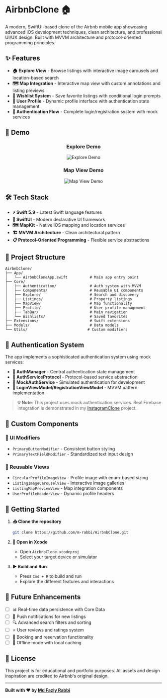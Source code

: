 # AirbnbClone 🏠

A modern, SwiftUI-based clone of the Airbnb mobile app showcasing advanced iOS development techniques, clean architecture, and professional UI/UX design. Built with MVVM architecture and protocol-oriented programming principles.

## ✨ Features

- **🏠 Explore View** - Browse listings with interactive image carousels and location-based search
- **🗺️ Map Integration** - Interactive map view with custom annotations and listing previews
- **💖 Wishlist System** - Save favorite listings with conditional login prompts
- **👤 User Profile** - Dynamic profile interface with authentication state management
- **🔐 Authentication Flow** - Complete login/registration system with mock services

## 🎥 Demo

<div align="center">

### Explore Demo
![Explore Demo](Assets/Explore.gif)

### Map View Demo
![Map View Demo](Assets/mapView.gif)

</div>

## 🛠️ Tech Stack

- **⚡ Swift 5.9** - Latest Swift language features
- **🎨 SwiftUI** - Modern declarative UI framework
- **🗺️ MapKit** - Native iOS mapping and location services
- **🏗️ MVVM Architecture** - Clean architectural pattern
- **📋 Protocol-Oriented Programming** - Flexible service abstractions

## 📂 Project Structure

```
AirbnbClone/
├── App/
│   └── AirbnbCloneApp.swift          # Main app entry point
├── Core/
│   ├── Authentication/               # Auth system with MVVM
│   ├── Components/                   # Reusable UI components
│   ├── Explore/                      # Search and discovery
│   ├── Listings/                     # Property listings
│   ├── MapView/                      # Map functionality
│   ├── Profile/                      # User profile management
│   ├── TabBar/                       # Main navigation
│   └── Wishlists/                    # Saved favorites
├── Extensions/                       # Swift extensions
├── Models/                           # Data models
└── Utils/                           # Custom modifiers
```

## 🔐 Authentication System

The app implements a sophisticated authentication system using mock services:

- **🔑 AuthManager** - Central authentication state management
- **📄 AuthServiceProtocol** - Protocol-based service abstraction
- **🧪 MockAuthService** - Simulated authentication for development
- **📱 LoginViewModel/RegistrationViewModel** - MVVM pattern implementation

> **💡 Note**: This project uses mock authentication services. Real Firebase integration is demonstrated in my [InstagramClone](https://github.com/m-rabbi/Instagram) project.

## 🧩 Custom Components

### 🎨 UI Modifiers
- `PrimaryButtonModifier` - Consistent button styling
- `PrimaryTextFieldModifier` - Standardized text input design

### 🔄 Reusable Views
- `CircularProfileImageView` - Profile image with enum-based sizing
- `ListingImageCarouselView` - Interactive image galleries
- `ListingMapPreviewView` - Map integration components
- `UserProfileHeaderView` - Dynamic profile headers

## 🚀 Getting Started

1. **📥 Clone the repository**
   ```bash
   git clone https://github.com/m-rabbi/AirbnbClone.git
   ```

2. **📱 Open in Xcode**
   - Open `AirbnbClone.xcodeproj`
   - Select your target device or simulator

3. **▶️ Build and Run**
   - Press `Cmd + R` to build and run
   - Explore the different features and interactions

## 🔮 Future Enhancements

- [ ] 📊 Real-time data persistence with Core Data
- [ ] 🔔 Push notifications for new listings
- [ ] 🔍 Advanced search filters and sorting
- [ ] ⭐ User reviews and ratings system
- [ ] 📅 Booking and reservation functionality
- [ ] 📱 Offline mode with local caching

## 📄 License

This project is for educational and portfolio purposes. All assets and design inspiration are credited to Airbnb's original design.

---

**Built with ❤️ by [Md Fazly Rabbi](https://github.com/m-rabbi)**

